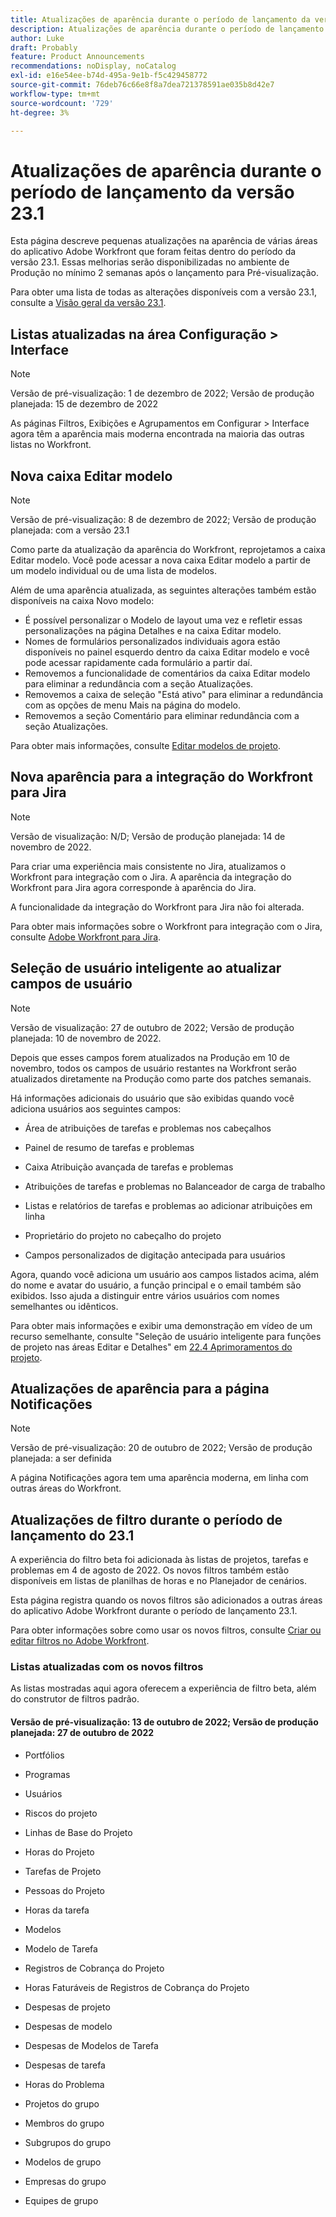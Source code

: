 ```yaml
---
title: Atualizações de aparência durante o período de lançamento da versão 23.1
description: Atualizações de aparência durante o período de lançamento da versão 23.1
author: Luke
draft: Probably
feature: Product Announcements
recommendations: noDisplay, noCatalog
exl-id: e16e54ee-b74d-495a-9e1b-f5c429458772
source-git-commit: 76deb76c66e8f8a7dea721378591ae035b8d42e7
workflow-type: tm+mt
source-wordcount: '729'
ht-degree: 3%

---
```


# Atualizações de aparência durante o período de lançamento da versão 23.1

Esta página descreve pequenas atualizações na aparência de várias áreas do aplicativo Adobe Workfront que foram feitas dentro do período da versão 23.1. Essas melhorias serão disponibilizadas no ambiente de Produção no mínimo 2 semanas após o lançamento para Pré-visualização.

Para obter uma lista de todas as alterações disponíveis com a versão 23.1, consulte a [Visão geral da versão 23.1](/help/quicksilver/product-announcements/product-releases/23.1-release-activity/23-1-release-overview.md).

## Listas atualizadas na área Configuração > Interface

>[!NOTE]
>
>Versão de pré-visualização: 1 de dezembro de 2022; Versão de produção planejada: 15 de dezembro de 2022

As páginas Filtros, Exibições e Agrupamentos em Configurar > Interface agora têm a aparência mais moderna encontrada na maioria das outras listas no Workfront.

## Nova caixa Editar modelo

>[!NOTE]
>
>Versão de pré-visualização: 8 de dezembro de 2022; Versão de produção planejada: com a versão 23.1

Como parte da atualização da aparência do Workfront, reprojetamos a caixa Editar modelo. Você pode acessar a nova caixa Editar modelo a partir de um modelo individual ou de uma lista de modelos.

Além de uma aparência atualizada, as seguintes alterações também estão disponíveis na caixa Novo modelo:

* É possível personalizar o Modelo de layout uma vez e refletir essas personalizações na página Detalhes e na caixa Editar modelo.
* Nomes de formulários personalizados individuais agora estão disponíveis no painel esquerdo dentro da caixa Editar modelo e você pode acessar rapidamente cada formulário a partir daí.
* Removemos a funcionalidade de comentários da caixa Editar modelo para eliminar a redundância com a seção Atualizações.
* Removemos a caixa de seleção &quot;Está ativo&quot; para eliminar a redundância com as opções de menu Mais na página do modelo.
* Removemos a seção Comentário para eliminar redundância com a seção Atualizações.

Para obter mais informações, consulte [Editar modelos de projeto](/help/quicksilver/manage-work/projects/create-and-manage-templates/edit-templates.md).

## Nova aparência para a integração do Workfront para Jira

>[!NOTE]
>
>Versão de visualização: N/D; Versão de produção planejada: 14 de novembro de 2022.

Para criar uma experiência mais consistente no Jira, atualizamos o Workfront para integração com o Jira. A aparência da integração do Workfront para Jira agora corresponde à aparência do Jira.

A funcionalidade da integração do Workfront para Jira não foi alterada.

Para obter mais informações sobre o Workfront para integração com o Jira, consulte [Adobe Workfront para Jira](/help/quicksilver/workfront-integrations-and-apps/use-workfront-with-jira/workfront-for-jira.md).

## Seleção de usuário inteligente ao atualizar campos de usuário

>[!NOTE]
>
>Versão de visualização: 27 de outubro de 2022; Versão de produção planejada: 10 de novembro de 2022.
>
>Depois que esses campos forem atualizados na Produção em 10 de novembro, todos os campos de usuário restantes na Workfront serão atualizados diretamente na Produção como parte dos patches semanais.

Há informações adicionais do usuário que são exibidas quando você adiciona usuários aos seguintes campos:

* Área de atribuições de tarefas e problemas nos cabeçalhos

* Painel de resumo de tarefas e problemas

* Caixa Atribuição avançada de tarefas e problemas

* Atribuições de tarefas e problemas no Balanceador de carga de trabalho

* Listas e relatórios de tarefas e problemas ao adicionar atribuições em linha

* Proprietário do projeto no cabeçalho do projeto

* Campos personalizados de digitação antecipada para usuários

Agora, quando você adiciona um usuário aos campos listados acima, além do nome e avatar do usuário, a função principal e o email também são exibidos. Isso ajuda a distinguir entre vários usuários com nomes semelhantes ou idênticos.

Para obter mais informações e exibir uma demonstração em vídeo de um recurso semelhante, consulte &quot;Seleção de usuário inteligente para funções de projeto nas áreas Editar e Detalhes&quot; em [22.4 Aprimoramentos do projeto](/help/quicksilver/product-announcements/product-releases/22.4-release-activity/22-4-project-enhancements.md).

## Atualizações de aparência para a página Notificações

>[!NOTE]
>
>Versão de pré-visualização: 20 de outubro de 2022; Versão de produção planejada: a ser definida <!-- Phased rollout beginning on November 3, with availability for all customers by November 17, 2022. -->

A página Notificações agora tem uma aparência moderna, em linha com outras áreas do Workfront.

## Atualizações de filtro durante o período de lançamento do 23.1

A experiência do filtro beta foi adicionada às listas de projetos, tarefas e problemas em 4 de agosto de 2022. Os novos filtros também estão disponíveis em listas de planilhas de horas e no Planejador de cenários.

Esta página registra quando os novos filtros são adicionados a outras áreas do aplicativo Adobe Workfront durante o período de lançamento 23.1.

Para obter informações sobre como usar os novos filtros, consulte [Criar ou editar filtros no Adobe Workfront](/help/quicksilver/reports-and-dashboards/reports/reporting-elements/create-filters.md).

### Listas atualizadas com os novos filtros

As listas mostradas aqui agora oferecem a experiência de filtro beta, além do construtor de filtros padrão.

#### Versão de pré-visualização: 13 de outubro de 2022; Versão de produção planejada: 27 de outubro de 2022

* Portfólios

* Programas

* Usuários

* Riscos do projeto

* Linhas de Base do Projeto

* Horas do Projeto

* Tarefas de Projeto

* Pessoas do Projeto

* Horas da tarefa

* Modelos

* Modelo de Tarefa

* Registros de Cobrança do Projeto

* Horas Faturáveis de Registros de Cobrança do Projeto

* Despesas de projeto

* Despesas de modelo

* Despesas de Modelos de Tarefa

* Despesas de tarefa

* Horas do Problema

* Projetos do grupo

* Membros do grupo

* Subgrupos do grupo

* Modelos de grupo

* Empresas do grupo

* Equipes de grupo
